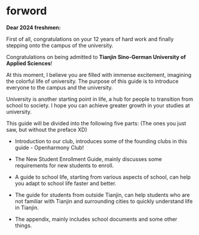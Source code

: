 # forword

**Dear 2024 freshmen:** 

First of all, congratulations on your 12 years of hard work and finally stepping onto the campus of the university.

Congratulations on being admitted to **Tianjin Sino-German University of Applied Sciences**!

At this moment, I believe you are filled with immense excitement, imagining the colorful life of university. The purpose of this guide is to introduce everyone to the campus and the university.

University is another starting point in life, a hub for people to transition from school to society. I hope you can achieve greater growth in your studies at university.

This guide will be divided into the following five parts: (The ones you just saw, but without the preface XD)

- Introduction to our club,  introduces some of the founding clubs in this guide - Openharmony Club!

- The New Student Enrollment Guide, mainly discusses some requirements for new students to enroll.

- A guide to school life, starting from various aspects of school, can help you adapt to school life faster and better.

- The guide for students from outside Tianjin, can help students who are not familiar with Tianjin and surrounding cities to quickly understand life in Tianjin.

- The appendix, mainly includes school documents and some other things.
